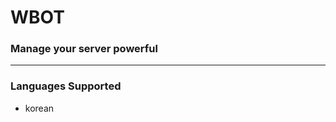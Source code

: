 # WBOT

### Manage your server powerful  
---------------------------
### Languages Supported  
- korean